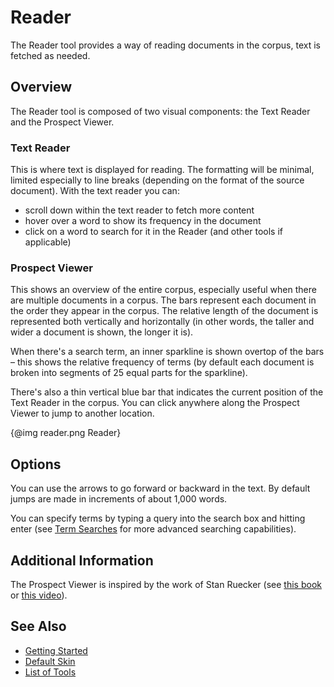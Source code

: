 # Reader

The Reader tool provides a way of reading documents in the corpus, text is fetched as needed.

## Overview

The Reader tool is composed of two visual components: the Text Reader and the Prospect Viewer.

### Text Reader

This is where text is displayed for reading. The formatting will be minimal, limited especially to line breaks (depending on the format of the source document). With the text reader you can:

* scroll down within the text reader to fetch more content
* hover over a word to show its frequency in the document
* click on a word to search for it in the Reader (and other tools if applicable)

### Prospect Viewer

This shows an overview of the entire corpus, especially useful when there are multiple documents in a corpus. The bars represent each document in the order they appear in the corpus. The relative length of the document is represented both vertically and horizontally (in other words, the taller and wider a document is shown, the longer it is).

When there's a search term, an inner sparkline is shown overtop of the bars – this shows the relative frequency of terms (by default each document is broken into segments of 25 equal parts for the sparkline).

There's also a thin vertical blue bar that indicates the current position of the Text Reader in the corpus. You can click anywhere along the Prospect Viewer to jump to another location.

{@img reader.png Reader}

## Options

You can use the arrows to go forward or backward in the text. By default jumps are made in increments of about 1,000 words.

You can specify terms by typing a query into the search box and hitting enter (see [Term Searches](#!/guide/search) for more advanced searching capabilities).

## Additional Information

The Prospect Viewer is inspired by the work of Stan Ruecker (see [this book](http://www.ashgate.com/default.aspx?page=637&calcTitle=1&isbn=9781409404224) or [this video](https://youtu.be/Nd2h9U_H0n8?t=2m27s)).

## See Also

- [Getting Started](#!/guide/start)
- [Default Skin](#!/guide/defaultskin)
- [List of Tools](#!/guide/tools)